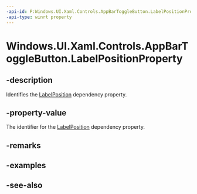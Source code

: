 ```yaml
---
-api-id: P:Windows.UI.Xaml.Controls.AppBarToggleButton.LabelPositionProperty
-api-type: winrt property
---
```


<!-- Property syntax
public Windows.UI.Xaml.DependencyProperty LabelPositionProperty { get; }
-->

# Windows.UI.Xaml.Controls.AppBarToggleButton.LabelPositionProperty

## -description
Identifies the [LabelPosition](appbartogglebutton_labelposition.md) dependency property.



## -property-value
The identifier for the [LabelPosition](appbartogglebutton_labelposition.md) dependency property.

## -remarks

## -examples

## -see-also
